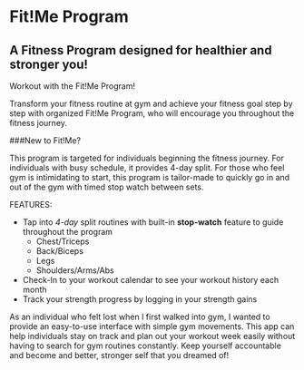 # Fit!Me Program

## A Fitness Program designed for healthier and stronger you!

Workout with the Fit!Me Program!

Transform your fitness routine at gym and achieve your fitness goal step by step with organized Fit!Me Program, 
who will encourage you throughout the fitness journey. 

###New to Fit!Me? 

This program is targeted for individuals beginning the fitness journey. For individuals with busy schedule, 
it provides 4-day split. For those who feel gym is intimidating to start, this program is tailor-made to 
quickly go in and out of the gym with timed stop watch between sets. 


FEATURES:
- Tap into *4-day* split routines with built-in **stop-watch** feature to guide throughout the program
    - Chest/Triceps
    - Back/Biceps
    - Legs
    - Shoulders/Arms/Abs
- Check-In to your workout calendar to see your workout history each month
- Track your strength progress by logging in your strength gains

As an individual who felt lost when I first walked into gym, I wanted to provide an easy-to-use interface with
simple gym movements. This app can help individuals stay on track and plan out your workout week easily without 
having to search for gym routines constantly. Keep yourself accountable and become and better, stronger self that
you dreamed of! 